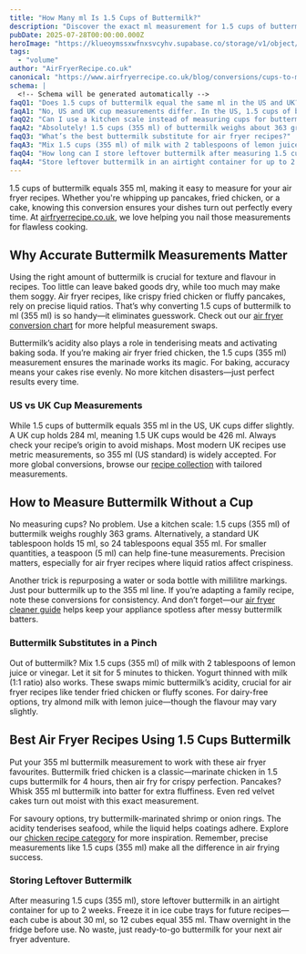 ```yaml
---
title: "How Many ml Is 1.5 Cups of Buttermilk?"
description: "Discover the exact ml measurement for 1.5 cups of buttermilk to perfect your air fryer recipes. Get precise conversions now!"
pubDate: 2025-07-28T00:00:00.000Z
heroImage: "https://klueoymssxwfnxsvcyhv.supabase.co/storage/v1/object/public/Shmucket/how-many-ml-is-1-5-cups-of-buttermilk.webp"
tags:
  - "volume"
author: "AirFryerRecipe.co.uk"
canonical: "https://www.airfryerrecipe.co.uk/blog/conversions/cups-to-ml/how-many-ml-is-1-5-cups-of-buttermilk"
schema: |
  <!-- Schema will be generated automatically -->
faqQ1: "Does 1.5 cups of buttermilk equal the same ml in the US and UK?"
faqA1: "No, US and UK cup measurements differ. In the US, 1.5 cups of buttermilk equals 355 ml, while in the UK, 1.5 cups equal 426 ml. Always check your recipe’s origin or use metric measurements for accuracy."
faqQ2: "Can I use a kitchen scale instead of measuring cups for buttermilk?"
faqA2: "Absolutely! 1.5 cups (355 ml) of buttermilk weighs about 363 grams. A kitchen scale ensures precision, especially for air fryer recipes where liquid ratios affect texture."
faqQ3: "What’s the best buttermilk substitute for air fryer recipes?"
faqA3: "Mix 1.5 cups (355 ml) of milk with 2 tablespoons of lemon juice or vinegar. Let it sit for 5 minutes to thicken. Yogurt thinned with milk also works well."
faqQ4: "How long can I store leftover buttermilk after measuring 1.5 cups?"
faqA4: "Store leftover buttermilk in an airtight container for up to 2 weeks in the fridge. For longer storage, freeze it in ice cube trays—12 cubes (30 ml each) will give you another 355 ml batch."
---
```

<p>1.5 cups of buttermilk equals 355 ml, making it easy to measure for your air fryer recipes. Whether you're whipping up pancakes, fried chicken, or a cake, knowing this conversion ensures your dishes turn out perfectly every time. At <a href=https://www.airfryerrecipe.co.uk>airfryerrecipe.co.uk</a>, we love helping you nail those measurements for flawless cooking.</p>

<h2>Why Accurate Buttermilk Measurements Matter</h2>  
<p>Using the right amount of buttermilk is crucial for texture and flavour in recipes. Too little can leave baked goods dry, while too much may make them soggy. Air fryer recipes, like crispy fried chicken or fluffy pancakes, rely on precise liquid ratios. That’s why converting 1.5 cups of buttermilk to ml (355 ml) is so handy—it eliminates guesswork. Check out our <a href=https://www.airfryerrecipe.co.uk/air-fryer-conversion-chart>air fryer conversion chart</a> for more helpful measurement swaps.</p>  

<p>Buttermilk’s acidity also plays a role in tenderising meats and activating baking soda. If you’re making air fryer fried chicken, the 1.5 cups (355 ml) measurement ensures the marinade works its magic. For baking, accuracy means your cakes rise evenly. No more kitchen disasters—just perfect results every time.</p>  

<h3>US vs UK Cup Measurements</h3>  
<p>While 1.5 cups of buttermilk equals 355 ml in the US, UK cups differ slightly. A UK cup holds 284 ml, meaning 1.5 UK cups would be 426 ml. Always check your recipe’s origin to avoid mishaps. Most modern UK recipes use metric measurements, so 355 ml (US standard) is widely accepted. For more global conversions, browse our <a href=https://www.airfryerrecipe.co.uk/recipes>recipe collection</a> with tailored measurements.</p>  

<h2>How to Measure Buttermilk Without a Cup</h2>  
<p>No measuring cups? No problem. Use a kitchen scale: 1.5 cups (355 ml) of buttermilk weighs roughly 363 grams. Alternatively, a standard UK tablespoon holds 15 ml, so 24 tablespoons equal 355 ml. For smaller quantities, a teaspoon (5 ml) can help fine-tune measurements. Precision matters, especially for air fryer recipes where liquid ratios affect crispiness.</p>  

<p>Another trick is repurposing a water or soda bottle with millilitre markings. Just pour buttermilk up to the 355 ml line. If you’re adapting a family recipe, note these conversions for consistency. And don’t forget—our <a href=https://www.airfryerrecipe.co.uk/air-fryer-cleaner>air fryer cleaner guide</a> helps keep your appliance spotless after messy buttermilk batters.</p>  

<h3>Buttermilk Substitutes in a Pinch</h3>  
<p>Out of buttermilk? Mix 1.5 cups (355 ml) of milk with 2 tablespoons of lemon juice or vinegar. Let it sit for 5 minutes to thicken. Yogurt thinned with milk (1:1 ratio) also works. These swaps mimic buttermilk’s acidity, crucial for air fryer recipes like tender fried chicken or fluffy scones. For dairy-free options, try almond milk with lemon juice—though the flavour may vary slightly.</p>  

<h2>Best Air Fryer Recipes Using 1.5 Cups Buttermilk</h2>  
<p>Put your 355 ml buttermilk measurement to work with these air fryer favourites. Buttermilk fried chicken is a classic—marinate chicken in 1.5 cups buttermilk for 4 hours, then air fry for crispy perfection. Pancakes? Whisk 355 ml buttermilk into batter for extra fluffiness. Even red velvet cakes turn out moist with this exact measurement.</p>  

<p>For savoury options, try buttermilk-marinated shrimp or onion rings. The acidity tenderises seafood, while the liquid helps coatings adhere. Explore our <a href=https://www.airfryerrecipe.co.uk/recipe-category/chicken>chicken recipe category</a> for more inspiration. Remember, precise measurements like 1.5 cups (355 ml) make all the difference in air frying success.</p>  

<h3>Storing Leftover Buttermilk</h3>  
<p>After measuring 1.5 cups (355 ml), store leftover buttermilk in an airtight container for up to 2 weeks. Freeze it in ice cube trays for future recipes—each cube is about 30 ml, so 12 cubes equal 355 ml. Thaw overnight in the fridge before use. No waste, just ready-to-go buttermilk for your next air fryer adventure.</p>
